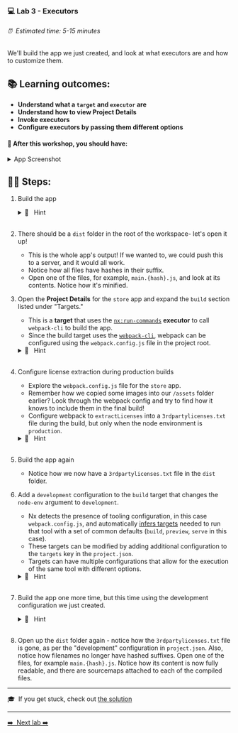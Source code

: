 ### 💻 Lab 3 - Executors

###### ⏰ &nbsp;Estimated time: 5-15 minutes

We'll build the app we just created, and look at what executors are and how to customize them.

## 📚 Learning outcomes:

- **Understand what a `target` and `executor` are**
- **Understand how to view Project Details**
- **Invoke executors**
- **Configure executors by passing them different options**

#### 📲 After this workshop, you should have:

<details>
  <summary>App Screenshot</summary>
  <img src="../assets/lab3_screenshot.png" width="500" alt="screenshot of lab3 result">
</details>

## 🏋️‍♀️ Steps:

1. Build the app

   <details>
   <summary>🐳 &nbsp;&nbsp;Hint</summary>
   <img src="../assets/lab3_cmds.png" alt="Nx executor command structure">
   </details><br />

2. There should be a `dist` folder in the root of the workspace- let's open it up!

   - This is the whole app's output! If we wanted to, we could push this to a server, and it would all work.
   - Notice how all files have hashes in their suffix.
   - Open one of the files, for example, `main.{hash}.js`, and look at its contents. Notice how it's minified.
     <br />

3. Open the **Project Details** for the `store` app and expand the `build` section listed under "Targets."

   - This is a **target** that uses the [`nx:run-commands`](https://nx.dev/nx-api/nx/executors/run-commands#nxruncommands) **executor** to call `webpack-cli` to build the app.
   - Since the build target uses the [`webpack-cli`](https://webpack.js.org/api/cli/), webpack can be configured using the `webpack.config.js` file in the project root.

   <details>
   <summary>🐳 &nbsp;&nbsp;Hint</summary>
   The easiest way to open the Project Details is by using the <a href="https://nx.dev/getting-started/editor-setup">Nx Console from within VS Code or a JetBrains IDE</a>. Once installed, the Project Details Views can be accessed <a href="https://nx.dev/recipes/nx-console/console-project-details"> in multiple ways</a> without leaving the editor.
   <br /><br />

   If the CLI is preferred, or editor without Nx Console support is being used, the project details can be opened in the browser by running `nx show project <project-name> --web`.
   </details><br />

4. Configure license extraction during production builds

   - Explore the `webpack.config.js` file for the `store` app.
   - Remember how we copied some images into our `/assets` folder earlier? Look through the webpack config and try to find how it knows to include them in the final build!
     <br />
   - Configure webpack to `extractLicenses` into a `3rdpartylicenses.txt` file during the build, but only when the node environment is `production`.
   <details>
   <summary>🐳 &nbsp;&nbsp;Hint</summary>

   The `NxAppWebpackPlugin` takes an `extractLicenses` option.

    </details><br />

5. Build the app again

   - Notice how we now have a `3rdpartylicenses.txt` file in the `dist` folder.

6. Add a `development` configuration to the `build` target that changes the `node-env` argument to `development`.

   - Nx detects the presence of tooling configuration, in this case `webpack.config.js`, and automatically [infers targets](https://nx.dev/concepts/inferred-tasks) needed to run that tool with a set of common defaults (`build`, `preview`, `serve` in this case).
   - These targets can be modified by adding additional configuration to the `targets` key in the `project.json`.
   - Targets can have multiple configurations that allow for the execution of the same tool with different options.

   <details>
   <summary>🐳 &nbsp;&nbsp;Hint</summary>

   - The key to add to the `project.json` is `targets.build.configurations.development.args`.
   - Use the Project Details view to see how the environment is being set to production as an example.

   </details><br />

7. Build the app one more time, but this time using the development configuration we just created.
   <details>
   <summary>🐳 &nbsp;&nbsp;Hint</summary>

   `--configuration=development`

   </details><br />

8. Open up the `dist` folder again - notice how the `3rdpartylicenses.txt` file is gone, as per the "development" configuration in `project.json`. Also, notice how filenames no longer have hashed suffixes. Open one of the files, for example `main.{hash}.js`. Notice how its content is now fully readable, and there are sourcemaps attached to each of the compiled files.
   <br />

---

🎓&nbsp;&nbsp;If you get stuck, check out [the solution](SOLUTION.md)

---

[➡️ &nbsp;Next lab ➡️](../lab3.1/LAB.md)
